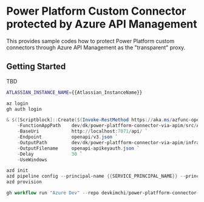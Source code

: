 # Power Platform Custom Connector protected by Azure API Management #

This provides sample codes how to protect Power Platform custom connectors through Azure API Management as the "transparent" proxy.


## Getting Started ##

TBD

```bash
ATLASSIAN_INSTANCE_NAME={{Atlassian_InstanceName}}
```

```powershell
az login
gh auth login
```

```powershell
& $([Scriptblock]::Create($(Invoke-RestMethod https://aka.ms/azfunc-openapi/generate-openapi.ps1))) `
    -FunctionAppPath    dev/dk/power-platfform-connector-via-apim/src/ApiKeyAuthApp `
    -BaseUri            http://localhost:7071/api/ `
    -Endpoint           openapi/v3.json `
    -OutputPath         dev/dk/power-platfform-connector-via-apim/infra `
    -OutputFilename     openapi-apikeyauth.json `
    -Delay              30 `
    -UseWindows
```

```powershell
azd init
azd pipeline config --principal-name {{SERVICE_PRINCIPAL_NAME}} --principal-role "Contributor" --provider GitHub
azd provision
```

```powershell
gh workflow run "Azure Dev" --repo devkimchi/power-platfform-connector-via-apim
```

